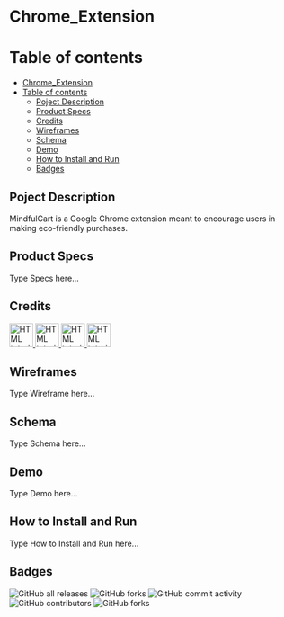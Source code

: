 # Chrome_Extension 

# Table of contents
- [Chrome\_Extension](#chrome_extension)
- [Table of contents](#table-of-contents)
  - [Poject Description ](#poject-description-)
  - [Product Specs ](#product-specs-)
  - [Credits ](#credits-)
  - [Wireframes ](#wireframes-)
  - [Schema ](#schema-)
  - [Demo ](#demo-)
  - [How to Install and Run ](#how-to-install-and-run-)
  - [Badges ](#badges-)

## Poject Description <a name="Description"></a>
MindfulCart is a Google Chrome extension meant to encourage users in making eco-friendly purchases.

## Product Specs <a name="Specs"></a>
Type Specs here...

## Credits <a name="team"></a>
<a href="https://github.com/TibaAlanssari">
  <img src="https://avatars.githubusercontent.com/u/55297857?v=4" alt="HTML tutorial" style="width:42px;height:42px;">
</a> 
<a href="https://https://github.com/Commando-Brando">
  <img src="https://avatars.githubusercontent.com/u/60548867?v=4" alt="HTML tutorial" style="width:42px;height:42px;">
</a> 
<a href="https://github.com/ecalde">
  <img src="https://avatars.githubusercontent.com/u/80291680?v=4" alt="HTML tutorial" style="width:42px;height:42px;">
</a> 
<a href="https://github.com/wgalindo1453">

  <img src="https://avatars.githubusercontent.com/u/37806859?v=4" alt="HTML tutorial" style="width:42px;height:42px;">
</a> 

## Wireframes <a name="wireframe"></a>
Type Wireframe here...

## Schema <a name="schema"></a>
Type Schema here...

## Demo <a name="demo"></a>
Type Demo here...

## How to Install and Run <a name="install"></a>
Type How to Install and Run here...

## Badges <a name="bandges"></a>
![GitHub all releases](https://img.shields.io/github/downloads/MindfulCart/MindfulCart_Extension/total?logo=GitHub&style=flat-square)
![GitHub forks](https://img.shields.io/github/forks/MindfulCart/MindfulCart_Extension?style=flat-square)
![GitHub commit activity](https://img.shields.io/github/commit-activity/w/MindfulCart/MindfulCart_Extension?style=flat-square)
![GitHub contributors](https://img.shields.io/github/contributors/MindfulCart/MindfulCart_Extension?style=flat-square)
![GitHub forks](https://img.shields.io/github/forks/MindfulCart/MindfulCart_Extension?style=flat-square)
